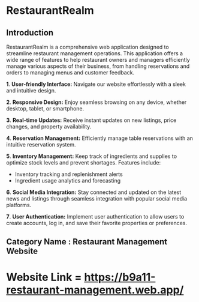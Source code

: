 #  RestaurantRealm

## Introduction

RestaurantRealm is a comprehensive web application designed to streamline restaurant management operations. This application offers a wide range of features to help restaurant owners and managers efficiently manage various aspects of their business, from handling reservations and orders to managing menus and customer feedback.

**1**. **User-friendly Interface:**  Navigate our website effortlessly with a sleek and intuitive design.

**2**. **Responsive Design:** Enjoy seamless browsing on any device, whether desktop, tablet, or smartphone.

**3**. **Real-time Updates:** Receive instant updates on new listings, price changes, and property availability.

**4**. **Reservation Management:** Efficiently manage table reservations with an intuitive reservation system.

**5**. **Inventory Management:**  Keep track of ingredients and supplies to optimize stock levels and prevent shortages. Features include:

- Inventory tracking and replenishment alerts
- Ingredient usage analytics and forecasting


**6**. **Social Media Integration:** Stay connected and updated on the latest news and listings through seamless integration with popular social media platforms.

**7**. **User Authentication:** Implement user authentication to allow users to create accounts, log in, and save their favorite properties or preferences. 



## Category Name : Restaurant Management Website
 


# Website Link = https://b9a11-restaurant-management.web.app/